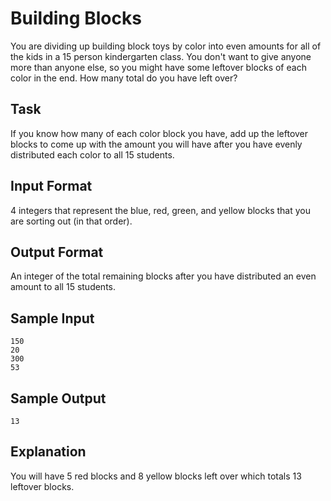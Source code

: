 # Building Blocks

You are dividing up building block toys by color into even amounts for all of the kids in a 15 person kindergarten class. You don't want to give anyone more than anyone else, so you might have some leftover blocks of each color in the end. How many total do you have left over?

## Task

If you know how many of each color block you have, add up the leftover blocks to come up with the amount you will have after you have evenly distributed each color to all 15 students.

## Input Format

4 integers that represent the blue, red, green, and yellow blocks that you are sorting out (in that order).

## Output Format

An integer of the total remaining blocks after you have distributed an even amount to all 15 students.

## Sample Input

```=
150
20
300
53
```

## Sample Output

```=
13
```

## Explanation

You will have 5 red blocks and 8 yellow blocks left over which totals 13 leftover blocks.